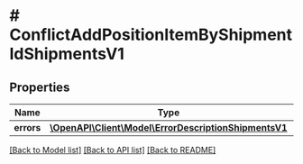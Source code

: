 # # ConflictAddPositionItemByShipmentIdShipmentsV1

## Properties

Name | Type | Description | Notes
------------ | ------------- | ------------- | -------------
**errors** | [**\OpenAPI\Client\Model\ErrorDescriptionShipmentsV1**](ErrorDescriptionShipmentsV1.md) |  | [optional]

[[Back to Model list]](../../README.md#models) [[Back to API list]](../../README.md#endpoints) [[Back to README]](../../README.md)
